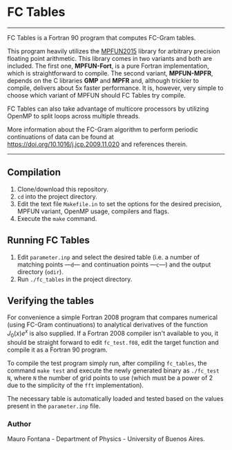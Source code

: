# FC Tables

----
FC Tables is a Fortran 90 program that computes FC-Gram tables. 

This program heavily utilizes the [MPFUN2015](https://www.davidhbailey.com/dhbsoftware/) library for arbitrary precision floating point arithmetic. This library comes in two variants and both are included. The first one, **MPFUN-Fort**, is a pure Fortran implementation, which is straightforward to compile. The second variant, **MPFUN-MPFR**, depends on the C libraries **GMP** and **MPFR** and, although trickier to compile, delivers about 5x faster performance. It is, however, very simple to choose which variant of MPFUN should FC Tables try compile.

FC Tables can also take advantage of multicore processors by utilizing OpenMP to split loops across multiple threads.

More information about the FC-Gram algorithm to perform periodic continuations of data can be found at https://doi.org/10.1016/j.jcp.2009.11.020 and references therein.

----
## Compilation
1. Clone/download this repository.
2. `cd` into the project directory.
3. Edit the text file `Makefile.in` to set the options for the desired precision, MPFUN variant,  OpenMP usage, compilers and flags.
4. Execute the `make` command.

## Running FC Tables

1. Edit `parameter.inp` and select the desired table (i.e. a number of matching points —`d`— and continuation points —`c`—) and the output directory (`odir`).
2. Run `./fc_tables` in the project directory.

## Verifying the tables
For convenience a simple Fortran 2008 program that compares numerical (using FC-Gram continuations) to analytical derivatives of the function $`J_0(x)e^x`$ is also supplied. If a Fortran 2008 compiler isn't available to you, it should be straight forward to edit `fc_test.f08`, edit the target function and compile it as a Fortran 90 program.

To compile the test program simply run, after compiling `fc_tables`, the command `make test` and execute the newly generated binary as `./fc_test N`, where `N` the number of grid points to use (which must be a power of 2 due to the simplicity of the `fft` implementation).

The necessary table is automatically loaded and tested based on the values present in the `parameter.inp` file.


### Author
Mauro Fontana - Department of Physics - University of Buenos Aires.
